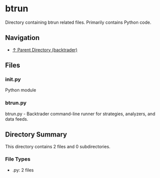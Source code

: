 # btrun

Directory containing btrun related files. Primarily contains Python code.

## Navigation

* [↑ Parent Directory (backtrader)](../README.md)

## Files

### __init__.py

Python module

### btrun.py

btrun.py - Backtrader command-line runner for strategies, analyzers, and data feeds.


## Directory Summary

This directory contains 2 files and 0 subdirectories.

### File Types

* .py: 2 files
